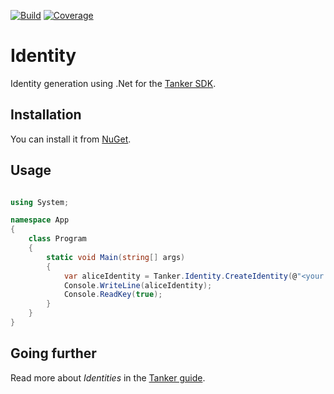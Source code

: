 [![Build](https://github.com/TankerHQ/identity-cs/workflows/Tests/badge.svg)](https://github.com/TankerHQ/identity-cs/actions)
[![Coverage](https://codecov.io/gh/TankerHQ/identity-cs/branch/master/graph/badge.svg)](https://codecov.io/gh/TankerHQ/identity-cs)

# Identity

Identity generation using .Net for the [Tanker SDK](https://tanker.io/docs/latest).


## Installation

You can install it from [NuGet](https://www.nuget.org/packages/Tanker.Identity).

## Usage

```csharp

using System;

namespace App
{
    class Program
    {
        static void Main(string[] args)
        {
            var aliceIdentity = Tanker.Identity.CreateIdentity(@"<your app id>", @"<your app secret>", @"<some user Id>");
            Console.WriteLine(aliceIdentity);
            Console.ReadKey(true);
        }
    }
}

```


## Going further

Read more about *Identities* in the [Tanker guide](https://tanker.io/docs/latest/guide/adapting-server-code/).
